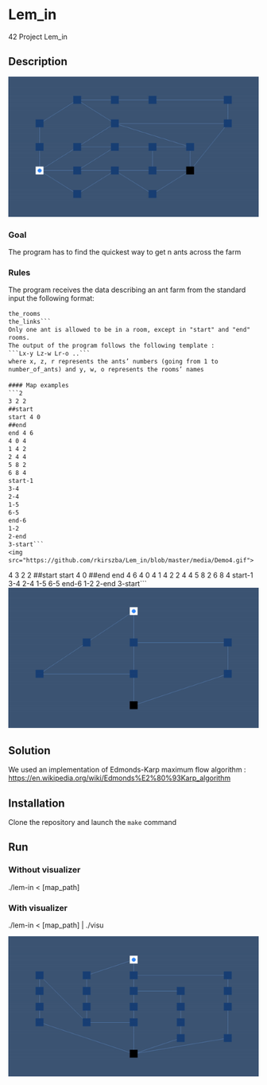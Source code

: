 # Lem_in
42 Project Lem_in

## Description

<img src="https://github.com/rkirszba/Lem_in/blob/master/media/Demo2.gif">

### Goal
The program has to find the quickest way to get n ants across the farm

### Rules
The program receives the data describing an ant farm from the standard input the following format:
```number_of_ants
the_rooms
the_links```
Only one ant is allowed to be in a room, except in "start" and "end" rooms.
The output of the program follows the following template :
```Lx-y Lz-w Lr-o ..```
where x, z, r represents the ants’ numbers (going from 1 to number_of_ants) and y, w, o represents the rooms’ names

#### Map examples
```2
3 2 2
##start
start 4 0
##end
end 4 6
4 0 4
1 4 2
2 4 4
5 8 2
6 8 4
start-1
3-4
2-4
1-5
6-5
end-6
1-2
2-end
3-start```
<img src="https://github.com/rkirszba/Lem_in/blob/master/media/Demo4.gif">

```
4
3 2 2
##start
start 4 0
##end
end 4 6
4 0 4
1 4 2
2 4 4
5 8 2
6 8 4
start-1
3-4
2-4
1-5
6-5
end-6
1-2
2-end
3-start```
<img src="https://github.com/rkirszba/Lem_in/blob/master/media/Demo3.gif">

## Solution
We used an implementation of Edmonds-Karp maximum flow algorithm : https://en.wikipedia.org/wiki/Edmonds%E2%80%93Karp_algorithm

## Installation

Clone the repository and launch the ```make``` command 

## Run

### Without visualizer

./lem-in < [map_path]

### With visualizer

./lem-in < [map_path] | ./visu

<img src="https://github.com/rkirszba/Lem_in/blob/master/media/Demo1.gif">
